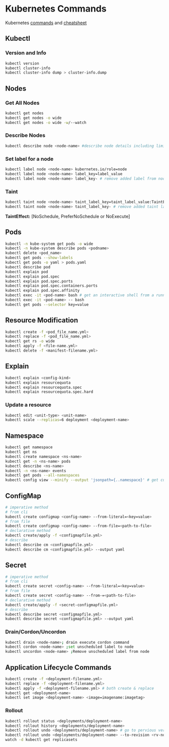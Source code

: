 # Kubernetes Commands

Kubernetes [commands] and [cheatsheet]

## Kubectl

### Version and Info

```bash
kubectl version
kubectl cluster-info
kubectl cluster-info dump > cluster-info.dump
```

## Nodes

### Get All Nodes

```bash
kubectl get nodes
kubectl get nodes -o wide
kubectl get nodes -o wide -w/--watch
```

### Describe Nodes

```bash
kubectl describe node <node-name> #describe node details including limits
```

### Set label for a node

```bash
kubectl label node <node-name> kubernetes.io/role=node
kubectl label node <node-name> label_key=label_value
kubectl label node <node-name> label_key- # remove added label from node"
```

### Taint

```bash
kubectl taint node <node-name> taint_label_key=taint_label_value:TaintEffect # add taint label to node"
kubectl taint node <node-name> taint_label_key- # remove added taint label to node"
```

**TaintEffect:** [NoSchedule, PreferNoSchedule or NoExecute]

## Pods

```bash
kubectl -n kube-system get pods -o wide
kubectl -n kube-system describe pods <podname>
kubectl delete <pod_name>
kubectl get pods --show-labels
kubectl get pods -o yaml > pods.yaml
kubectl describe pod
kubectl explain pod
kubectl explain pod.spec
kubectl explain pod.spec.ports
kubectl explain pod.spec.containers.ports
kubectl explain pod.spec.affinity
kubectl exec -it <pod-name> bash # get an interactive shell from a running pod
kubectl exec -it <pod-name> -- bash
kubectl get pods --selector key=value
```

## Resource Modification

```bash
kubectl create -f <pod_file_name.yml>
kubectl replace -f <pod_file_name.yml>
kubectl get rs -o wide
kubectl apply -f <file-name.yml>
kubectl delete -f <manifest-filename.yml>
```

## Explain

```bash
kubectl explain <config-kind>
kubectl explain resourcequota
kubectl explain resourcequota.spec
kubectl explain resourcequota.spec.hard
```

### Update a resource

```bash
kubectl edit <unit-type> <unit-name>
kubectl scale --replicas=6 deployment <deployment-name>
```

## Namespace

```bash
kubectl get namespace
kubectl get ns
kubectl create namespace <ns-name>
kubectl get -n <ns-name> pods
kubectl describe <ns-name>
kubectl -n <ns-name> events
kubectl get pods --all-namespaces
kubectl config view --minify --output 'jsonpath={..namespace}' # get current ns
```

## ConfigMap

```bash
# imperative method
# from cli
kubectl create configmap <config-name> --from-literal=<key=value>
# from file
kubectl create configmap <config-name> --from-file=<path-to-file>
# declarative method
kubectl create/apply -f <configmapfile.yml>
# describe
kubectl describe cm <configmapfile.yml>
kubectl describe cm <configmapfile.yml> --output yaml
```

## Secret

```bash
# imperative method
# from cli
kubectl create secret <config-name> --from-literal=<key=value>
# from file
kubectl create secret <config-name> --from-=<path-to-file>
# declarative method
kubectl create/apply -f <secret-configmapfile.yml>
# describe
kubectl describe secret <configmapfile.yml>
kubectl describe secret <configmapfile.yml> --output yaml
```

### Drain/Cordon/Uncordon

```bash
kubectl drain <node-name>; drain execute cordon command
kubectl cordon <node-name> ;set unscheduled label to node
kubectl uncordon <node-name> ;Remove unscheduled label from node
```

## Application Lifecycle Commands

```bash
kubectl create -f <deployment-filename.yml>
kubectl replace -f <deployment-filename.yml>
kubectl apply -f <deployment-filename.yml> # both create & replace
kubectl get <deployment-name>
kubectl set image <deployment-name> <image=imagename:imagetag>
```

### Rollout

```bash
kubectl rollout status <deployments/deployment-name>
kubectl rollout history <deployments/deployment-name>
kubectl rollout undo <deployments/deployment-name> # go to pervious version
kubectl rollout undo <deployments/deployment-name> --to-revision <rv-no> # go to pervious version
watch -d kubectl get replicasets
```
<!-- links -->
[commands]: ../../assets/kuber/cheatsheet/cs-commands.jpg
[cheatsheet]: ../../assets/kuber/cheatsheet/cs-CheatSheet.jpg
